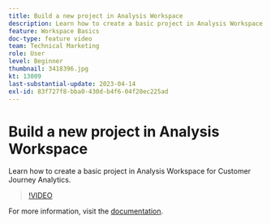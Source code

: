 ```yaml
---
title: Build a new project in Analysis Workspace
description: Learn how to create a basic project in Analysis Workspace for Customer Journey Analytics.
feature: Workspace Basics
doc-type: feature video
team: Technical Marketing
role: User
level: Beginner
thumbnail: 3418396.jpg
kt: 13009
last-substantial-update: 2023-04-14
exl-id: 83f727f8-bba0-430d-b4f6-04f20ec225ad
---
```

# Build a new project in Analysis Workspace

Learn how to create a basic project in Analysis Workspace for Customer Journey Analytics.

>[!VIDEO](https://video.tv.adobe.com/v/3418396/?learn=on&quality=12)

For more information, visit the [documentation](https://experienceleague.adobe.com/docs/analytics-platform/using/cja-workspace/perform-basic-analysis.html).
